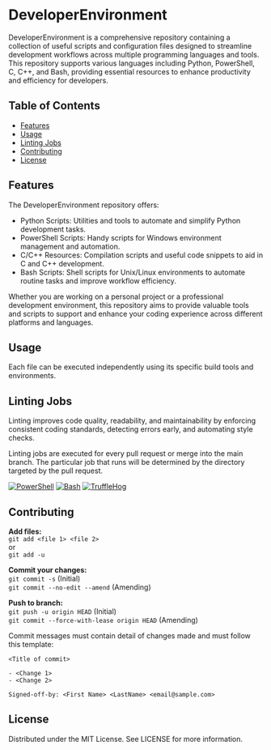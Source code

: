# DeveloperEnvironment

DeveloperEnvironment is a comprehensive repository containing a collection of useful scripts and configuration files designed to streamline development workflows across multiple programming languages and tools. This repository supports various languages including Python, PowerShell, C, C++, and Bash, providing essential resources to enhance productivity and efficiency for developers.

## Table of Contents

- [Features](#features)
- [Usage](#usage)
- [Linting Jobs](#linting-jobs)
- [Contributing](#contributing)
- [License](#license)

## Features

The DeveloperEnvironment repository offers:

- Python Scripts: Utilities and tools to automate and simplify Python development tasks.
- PowerShell Scripts: Handy scripts for Windows environment management and automation.
- C/C++ Resources: Compilation scripts and useful code snippets to aid in C and C++ development.
- Bash Scripts: Shell scripts for Unix/Linux environments to automate routine tasks and improve workflow efficiency.

Whether you are working on a personal project or a professional development environment, this repository aims to provide valuable tools and scripts to support and enhance your coding experience across different platforms and languages.

## Usage

Each file can be executed independently using its specific build tools and environments.

## Linting Jobs

Linting improves code quality, readability, and maintainability by enforcing consistent coding standards, detecting errors early, and automating style checks.

Linting jobs are executed for every pull request or merge into the main branch. The particular job that runs will be determined by the directory targeted by the pull request. 

[![PowerShell](https://github.com/Jordanmarshall2510/DeveloperEnvironment/actions/workflows/powershell.yml/badge.svg)](https://github.com/Jordanmarshall2510/DeveloperEnvironment/actions/workflows/powershell.yml)
[![Bash](https://github.com/Jordanmarshall2510/DeveloperEnvironment/actions/workflows/bash.yml/badge.svg)](https://github.com/Jordanmarshall2510/DeveloperEnvironment/actions/workflows/bash.yml)
[![TruffleHog](https://github.com/Jordanmarshall2510/DeveloperEnvironment/actions/workflows/trufflehog.yml/badge.svg)](https://github.com/Jordanmarshall2510/DeveloperEnvironment/actions/workflows/trufflehog.yml)

## Contributing

**Add files:**
    <br /> `git add <file 1> <file 2>`
    <br />  or
    <br /> `git add -u`

**Commit your changes:**
    <br /> `git commit -s` (Initial)
    <br /> `git commit --no-edit --amend` (Amending)

**Push to branch:**
    <br /> `git push -u origin HEAD` (Initial)
    <br /> `git commit --force-with-lease origin HEAD` (Amending)

Commit messages must contain detail of changes made and must follow this template:

```
<Title of commit>

- <Change 1>
- <Change 2>

Signed-off-by: <First Name> <LastName> <email@sample.com>
```

## License

Distributed under the MIT License. See LICENSE for more information.